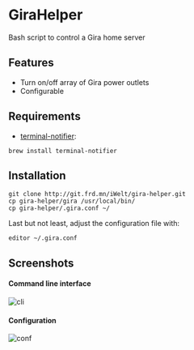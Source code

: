 GiraHelper
==========

Bash script to control a Gira home server

## Features

* Turn on/off array of Gira power outlets
* Configurable

## Requirements

* [terminal-notifier](https://github.com/alloy/terminal-notifier):

```shell
brew install terminal-notifier
```

## Installation

```shell
git clone http://git.frd.mn/iWelt/gira-helper.git
cp gira-helper/gira /usr/local/bin/
cp gira-helper/.gira.conf ~/
```

Last but not least, adjust the configuration file with:

```shell
editor ~/.gira.conf
```

## Screenshots

#### Command line interface

![cli](http://static.yeahwh.at/plugins/GiraHelper/1_cli.png)

#### Configuration

![conf](http://static.yeahwh.at/plugins/GiraHelper/2_conf.png)
